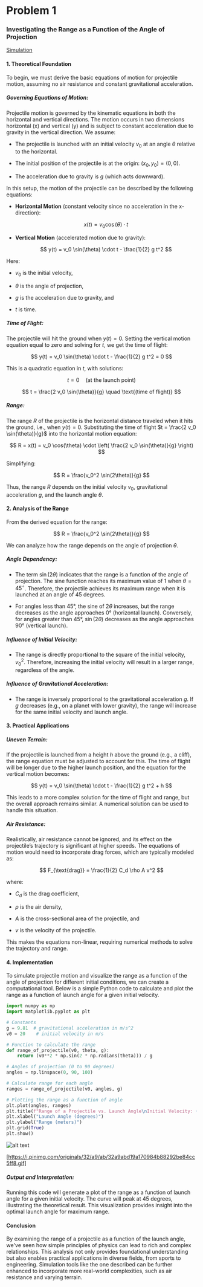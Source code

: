 # Problem 1
### Investigating the Range as a Function of the Angle of Projection


[Simulation](simulation_projectle.html)
#### 1. Theoretical Foundation

To begin, we must derive the basic equations of motion for projectile motion, assuming no air resistance and constant gravitational acceleration.

##### Governing Equations of Motion:

Projectile motion is governed by the kinematic equations in both the horizontal and vertical directions. 
The motion occurs in two dimensions horizontal (x) and vertical (y) and is subject to constant acceleration due to gravity in the vertical direction.
We assume:

- The projectile is launched with an initial velocity $v_0$ at an angle $\theta$ relative to the horizontal.

- The initial position of the projectile is at the origin: $(x_0, y_0) = (0, 0)$.

- The acceleration due to gravity is $g$ (which acts downward).

In this setup, the motion of the projectile can be described by the following equations:

- **Horizontal Motion** (constant velocity since no acceleration in the x-direction):

  $$
  x(t) = v_0 \cos(\theta) \cdot t
  $$

- **Vertical Motion** (accelerated motion due to gravity):

  $$
  y(t) = v_0 \sin(\theta) \cdot t - \frac{1}{2} g t^2
  $$

Here:

- $v_0$ is the initial velocity,

- $\theta$ is the angle of projection,

- $g$ is the acceleration due to gravity, and

- $t$ is time.


##### Time of Flight:

The projectile will hit the ground when $y(t) = 0$. 
Setting the vertical motion equation equal to zero and solving for $t$, we get the time of flight:

$$
y(t) = v_0 \sin(\theta) \cdot t - \frac{1}{2} g t^2 = 0
$$

This is a quadratic equation in $t$, with solutions:

$$
t = 0 \quad \text{(at the launch point)}
$$


$$
t = \frac{2 v_0 \sin(\theta)}{g} \quad \text{(time of flight)}
$$

##### Range:

The range $R$ of the projectile is the horizontal distance traveled when it hits the ground, i.e., when $y(t) = 0$. Substituting the time of flight $t = \frac{2 v_0 \sin(\theta)}{g}$ into the horizontal motion equation:

$$
R = x(t) = v_0 \cos(\theta) \cdot \left( \frac{2 v_0 \sin(\theta)}{g} \right)
$$

Simplifying:

$$
R = \frac{v_0^2 \sin(2\theta)}{g}
$$

Thus, the range $R$ depends on the initial velocity $v_0$, gravitational acceleration $g$, and the launch angle $\theta$.

#### 2. Analysis of the Range

From the derived equation for the range:

$$
R = \frac{v_0^2 \sin(2\theta)}{g}
$$

We can analyze how the range depends on the angle of projection $\theta$.

##### Angle Dependency:

- The term $\sin(2\theta)$ indicates that the range is a function of the angle of projection. 
The sine function reaches its maximum value of 1 when $\theta = 45^\circ$. 
Therefore, the projectile achieves its maximum range when it is launched at an angle of 45 degrees.

- For angles less than 45°, the sine of $2\theta$ increases, but the range decreases as the angle approaches 0° (horizontal launch). 
Conversely, for angles greater than 45°, $\sin(2\theta)$ decreases as the angle approaches 90° (vertical launch).

##### Influence of Initial Velocity:

- The range is directly proportional to the square of the initial velocity, $v_0^2$. 
Therefore, increasing the initial velocity will result in a larger range, regardless of the angle.

##### Influence of Gravitational Acceleration:

- The range is inversely proportional to the gravitational acceleration $g$. 
If $g$ decreases (e.g., on a planet with lower gravity), the range will increase for the same initial velocity and launch angle.

#### 3. Practical Applications

##### Uneven Terrain:

If the projectile is launched from a height $h$ above the ground (e.g., a cliff), the range equation must be adjusted to account for this. 
The time of flight will be longer due to the higher launch position, and the equation for the vertical motion becomes:

$$
y(t) = v_0 \sin(\theta) \cdot t - \frac{1}{2} g t^2 + h
$$

This leads to a more complex solution for the time of flight and range, but the overall approach remains similar. 
A numerical solution can be used to handle this situation.

##### Air Resistance:

Realistically, air resistance cannot be ignored, and its effect on the projectile’s trajectory is significant at higher speeds. 
The equations of motion would need to incorporate drag forces, which are typically modeled as:

$$
F_{\text{drag}} = \frac{1}{2} C_d \rho A v^2
$$

where:

- $C_d$ is the drag coefficient,

- $\rho$ is the air density,

- $A$ is the cross-sectional area of the projectile, and

- $v$ is the velocity of the projectile.

This makes the equations non-linear, requiring numerical methods to solve the trajectory and range.



#### 4. Implementation

To simulate projectile motion and visualize the range as a function of the angle of projection for different initial conditions, we can create a computational tool. 
Below is a simple Python code to calculate and plot the range as a function of launch angle for a given initial velocity.

```python
import numpy as np
import matplotlib.pyplot as plt

# Constants
g = 9.81  # gravitational acceleration in m/s^2
v0 = 20    # initial velocity in m/s

# Function to calculate the range
def range_of_projectile(v0, theta, g):
    return (v0**2 * np.sin(2 * np.radians(theta))) / g

# Angles of projection (0 to 90 degrees)
angles = np.linspace(0, 90, 100)

# Calculate range for each angle
ranges = range_of_projectile(v0, angles, g)

# Plotting the range as a function of angle
plt.plot(angles, ranges)
plt.title(f"Range of a Projectile vs. Launch Angle\nInitial Velocity: {v0} m/s")
plt.xlabel("Launch Angle (degrees)")
plt.ylabel("Range (meters)")
plt.grid(True)
plt.show()
```
![alt text](image.png)

[https://i.pinimg.com/originals/32/a9/ab/32a9abd19a170984b88292be84cc5ff8.gif]

##### Output and Interpretation:

Running this code will generate a plot of the range as a function of launch angle for a given initial velocity. 
The curve will peak at 45 degrees, illustrating the theoretical result. 
This visualization provides insight into the optimal launch angle for maximum range.

#### Conclusion

By examining the range of a projectile as a function of the launch angle, we've seen how simple principles of physics can lead to rich and complex relationships. 
This analysis not only provides foundational understanding but also enables practical applications in diverse fields, from sports to engineering. 
Simulation tools like the one described can be further enhanced to incorporate more real-world complexities, such as air resistance and varying terrain.